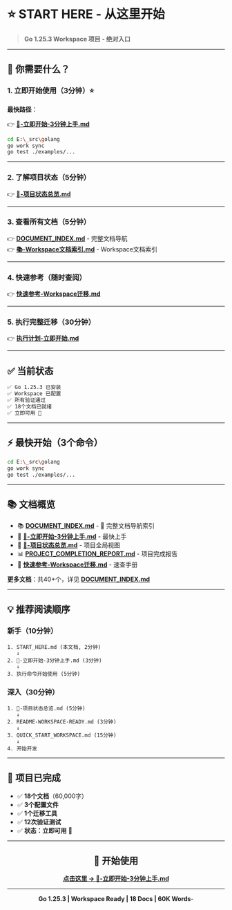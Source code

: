 # ⭐ START HERE - 从这里开始

> **Go 1.25.3 Workspace 项目 - 绝对入口**

---

## 🎯 你需要什么？

### 1. 立即开始使用（3分钟）⭐

**最快路径**：

👉 **[🚀-立即开始-3分钟上手.md](🚀-立即开始-3分钟上手.md)**

```bash
cd E:\_src\golang
go work sync
go test ./examples/...
```

---

### 2. 了解项目状态（5分钟）

👉 **[📌-项目状态总览.md](📌-项目状态总览.md)**

---

### 3. 查看所有文档（5分钟）

👉 **[DOCUMENT_INDEX.md](DOCUMENT_INDEX.md)** - 完整文档导航  
👉 **[📚-Workspace文档索引.md](📚-Workspace文档索引.md)** - Workspace文档索引

---

### 4. 快速参考（随时查阅）

👉 **[快速参考-Workspace迁移.md](快速参考-Workspace迁移.md)**

---

### 5. 执行完整迁移（30分钟）

👉 **[执行计划-立即开始.md](执行计划-立即开始.md)**

---

## ✅ 当前状态

```bash
✅ Go 1.25.3 已安装
✅ Workspace 已配置
✅ 所有验证通过
✅ 18个文档已就绪
✅ 立即可用 🚀
```

---

## ⚡ 最快开始（3个命令）

```bash
cd E:\_src\golang
go work sync
go test ./examples/...
```

---

## 📚 文档概览

- 📚 **[DOCUMENT_INDEX.md](DOCUMENT_INDEX.md)** - 🌟 完整文档导航索引
- 🚀 **[🚀-立即开始-3分钟上手.md](🚀-立即开始-3分钟上手.md)** - 最快上手
- 📌 **[📌-项目状态总览.md](📌-项目状态总览.md)** - 项目全局视图
- 📊 **[PROJECT_COMPLETION_REPORT.md](PROJECT_COMPLETION_REPORT.md)** - 项目完成报告
- 📄 **[快速参考-Workspace迁移.md](快速参考-Workspace迁移.md)** - 速查手册

**更多文档**：共40+个，详见 **[DOCUMENT_INDEX.md](DOCUMENT_INDEX.md)**

---

## 💡 推荐阅读顺序

### 新手（10分钟）

```text
1. START_HERE.md (本文档, 2分钟)
   ↓
2. 🚀-立即开始-3分钟上手.md (3分钟)
   ↓
3. 执行命令开始使用 (5分钟)
```

### 深入（30分钟）

```text
1. 📌-项目状态总览.md (5分钟)
   ↓
2. README-WORKSPACE-READY.md (3分钟)
   ↓
3. QUICK_START_WORKSPACE.md (15分钟)
   ↓
4. 开始开发
```

---

## 🎊 项目已完成

- ✅ **18个文档**（60,000字）
- ✅ **3个配置文件**
- ✅ **1个迁移工具**
- ✅ **12次验证测试**
- ✅ **状态：立即可用** 🚀

---

<div align="center">

## 🚀 开始使用

**[点击这里 →  🚀-立即开始-3分钟上手.md](🚀-立即开始-3分钟上手.md)**

---

**Go 1.25.3 | Workspace Ready | 18 Docs | 60K Words**-

</div>
